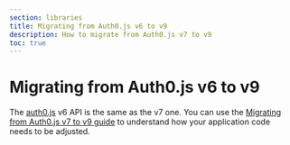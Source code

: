 ```yaml
---
section: libraries
title: Migrating from Auth0.js v6 to v9
description: How to migrate from Auth0.js v7 to v9
toc: true
---
```

# Migrating from Auth0.js v6 to v9

The [auth0.js](/libraries/auth0js) v6 API is the same as the v7 one. You can use the [Migrating from Auth0.js v7 to v9 guide](/libraries/auth0js/v9/migration-v7-v9) to understand how your application code needs to be adjusted.
